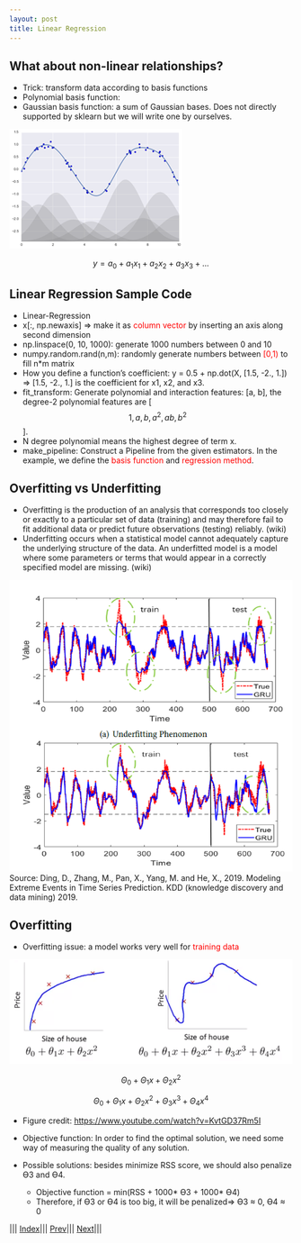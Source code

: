```yaml
---
layout: post
title: Linear Regression
---
```


## What about non-linear relationships?
- Trick: transform data according to basis functions
- Polynomial basis function: 
- Gaussian basis function: a sum of Gaussian bases. Does not directly supported by sklearn but we will write one by ourselves.

![](nonlin.png)

$$y = a_0 + a_1x_1 +a_2x_2+a_3x_3+...$$

## Linear Regression Sample Code
- Linear-Regression
- x[:, np.newaxis] => make it as <font color=red>column vector</font> by inserting an axis along second dimension
- np.linspace(0, 10, 1000): generate 1000 numbers between 0 and 10
- numpy.random.rand(n,m): randomly generate numbers between <font color=red>[0,1)</font> to fill n*m matrix
- How you define a function’s coefficient: y = 0.5 + np.dot(X, [1.5, -2., 1.]) => [1.5, -2., 1.] is the coefficient for x1, x2, and x3.
- fit_transform: Generate polynomial and interaction features: [a, b], the degree-2 polynomial features are [$$1, a, b, a^2, ab, b^2$$].
- N degree polynomial means the highest degree of term x.
- make_pipeline: Construct a Pipeline from the given estimators. In the example, we define the <font color=red>basis function</font> and <font color=red>regression method</font>.

## Overfitting vs Underfitting
- Overfitting is the production of an analysis that corresponds too closely or exactly to a particular set of data (training) and may therefore fail to fit additional data or predict future observations (testing) reliably. (wiki)
- Underfitting occurs when a statistical model cannot adequately capture the underlying structure of the data. An underfitted model is a model where some parameters or terms that would appear in a correctly specified model are missing. (wiki)

![](linreg3.png)
Source: Ding, D., Zhang, M., Pan, X., Yang, M. and He, X., 2019. Modeling Extreme Events in Time Series Prediction. KDD (knowledge discovery and data mining) 2019.

## Overfitting
- Overfitting issue: a model works very well for <font color=red>training data</font>

![](overfitting1.png)

$$\Theta _0+ \Theta _1x + \Theta _2x^2$$

$$\Theta _0+ \Theta _1x + \Theta _2x^2+ \Theta _3x^3+ \Theta _4x^4$$

- Figure credit: https://www.youtube.com/watch?v=KvtGD37Rm5I

- Objective function: In order to find the optimal solution, we need some way of measuring the quality of any solution.
- Possible solutions: besides minimize RSS score, we should also penalize ϴ3 and ϴ4.
  * Objective function = min(RSS + 1000* ϴ3 + 1000* ϴ4)
  * Therefore, if ϴ3 or ϴ4 is too big, it will be penalized=> ϴ3 ≈ 0, ϴ4 ≈ 0

||| [Index](../../)||| [Prev](../mlr/)||| [Next](../regularization/)|||
